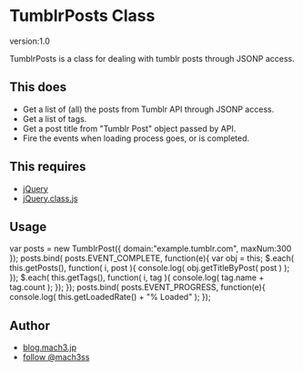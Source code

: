 TumblrPosts Class
=====

version:1.0

TumblrPosts is a class for dealing with tumblr posts through JSONP access.


This does
-----

- Get a list of (all) the posts from Tumblr API through JSONP access.
- Get a list of tags.
- Get a post title from "Tumblr Post" object passed by API.
- Fire the events when loading process goes, or is completed.

This requires
-----

- [jQuery](http://jquery.com)
- [jQuery.class.js](http://blog.mach3.jp/2010/09/jquery-class-js.html)

Usage
-----

  var posts = new TumblrPost({
  domain:"example.tumblr.com",
  maxNum:300
  });
  posts.bind( posts.EVENT_COMPLETE, function(e){
  var obj = this;
  $.each( this.getPosts(), function( i, post ){
  console.log( obj.getTitleByPost( post ) );
  });
  $.each( this.getTags(), function( i, tag ){
  console.log( tag.name + tag.count );
  });
  });
  posts.bind( posts.EVENT_PROGRESS, function(e){
  console.log( this.getLoadedRate() + "% Loaded" );
  });


Author
-----

- [blog.mach3.jp](http://blog.mach3.jp/)
- [follow @mach3ss](http://twitter.com/mach3ss)




